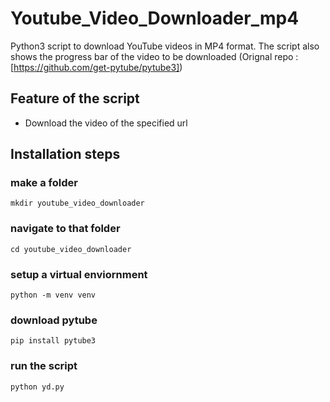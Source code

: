 # Youtube_Video_Downloader_mp4

Python3 script to download YouTube videos in MP4 format. The script also shows the progress bar of the video to be downloaded
(Orignal repo : [https://github.com/get-pytube/pytube3])

## Feature of the script
- Download the video of the specified url

## Installation steps


### make a folder
```
mkdir youtube_video_downloader
```
### navigate to that folder
```
cd youtube_video_downloader
```
### setup a virtual enviornment
```
python -m venv venv
```
### download pytube
```
pip install pytube3
```
### run the script
```
python yd.py
```

